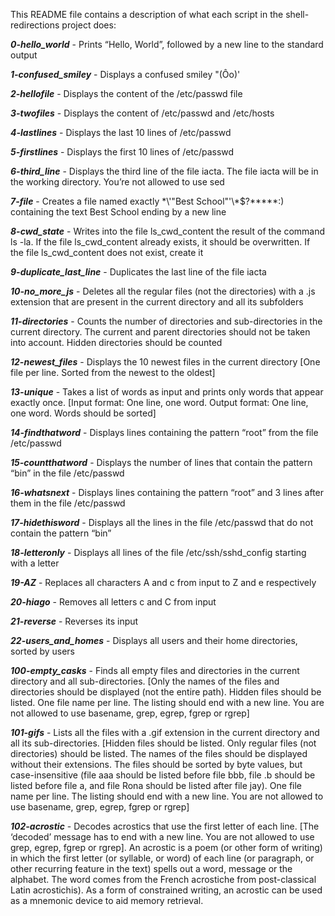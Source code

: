This README file contains a description of what each script in the shell-redirections project does:

***0-hello_world***  -  Prints “Hello, World”, followed by a new line to the standard output

***1-confused_smiley***  -  Displays a confused smiley "(Ôo)'

***2-hellofile***  -  Displays the content of the /etc/passwd file

***3-twofiles***  -  Displays the content of /etc/passwd and /etc/hosts

***4-lastlines*** -  Displays the last 10 lines of /etc/passwd

***5-firstlines***  -  Displays the first 10 lines of /etc/passwd

***6-third_line***  -  Displays the third line of the file iacta. The file iacta will be in the working directory. You’re not allowed to use sed

***7-file***  -  Creates a file named exactly \*\\'"Best School"\'\\*$\?\*\*\*\*\*:) containing the text Best School ending by a new line

***8-cwd_state***  -  Writes into the file ls_cwd_content the result of the command ls -la. If the file ls_cwd_content already exists, it should be overwritten. If the file ls_cwd_content does not exist, create it

***9-duplicate_last_line***  -  Duplicates the last line of the file iacta

***10-no_more_js***  -  Deletes all the regular files (not the directories) with a .js extension that are present in the current directory and all its subfolders

***11-directories***  -  Counts the number of directories and sub-directories in the current directory. The current and parent directories should not be taken into account. Hidden directories should be counted

***12-newest_files***  -  Displays the 10 newest files in the current directory [One file per line. Sorted from the newest to the oldest]

***13-unique***  -  Takes a list of words as input and prints only words that appear exactly once. [Input format: One line, one word. Output format: One line, one word. Words should be sorted]

***14-findthatword***  -  Displays lines containing the pattern “root” from the file /etc/passwd

***15-countthatword***  -  Displays the number of lines that contain the pattern “bin” in the file /etc/passwd

***16-whatsnext***  -  Displays lines containing the pattern “root” and 3 lines after them in the file /etc/passwd

***17-hidethisword***  -  Displays all the lines in the file /etc/passwd that do not contain the pattern “bin”

***18-letteronly***  -  Displays all lines of the file /etc/ssh/sshd_config starting with a letter

***19-AZ***  -  Replaces all characters A and c from input to Z and e respectively

***20-hiago***  -  Removes all letters c and C from input

***21-reverse***  -  Reverses its input

***22-users_and_homes***  -  Displays all users and their home directories, sorted by users

***100-empty_casks***  -  Finds all empty files and directories in the current directory and all sub-directories. [Only the names of the files and directories should be displayed (not the entire path). Hidden files should be listed. One file name per line. The listing should end with a new line. You are not allowed to use basename, grep, egrep, fgrep or rgrep]

***101-gifs***  -  Lists all the files with a .gif extension in the current directory and all its sub-directories. [Hidden files should be listed. Only regular files (not directories) should be listed. The names of the files should be displayed without their extensions. The files should be sorted by byte values, but case-insensitive (file aaa should be listed before file bbb, file .b should be listed before file a, and file Rona should be listed after file jay). One file name per line. The listing should end with a new line. You are not allowed to use basename, grep, egrep, fgrep or rgrep]

***102-acrostic***  -  Decodes acrostics that use the first letter of each line. [The ‘decoded’ message has to end with a new line. You are not allowed to use grep, egrep, fgrep or rgrep]. 
An acrostic is a poem (or other form of writing) in which the first letter (or syllable, or word) of each line (or paragraph, or other recurring feature in the text) spells out a word, message or the alphabet. The word comes from the French acrostiche from post-classical Latin acrostichis). As a form of constrained writing, an acrostic can be used as a mnemonic device to aid memory retrieval.


